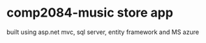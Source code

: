 <h1>comp2084-music store app</h1>
<p>built using asp.net mvc, sql server, entity framework and MS azure</p>

